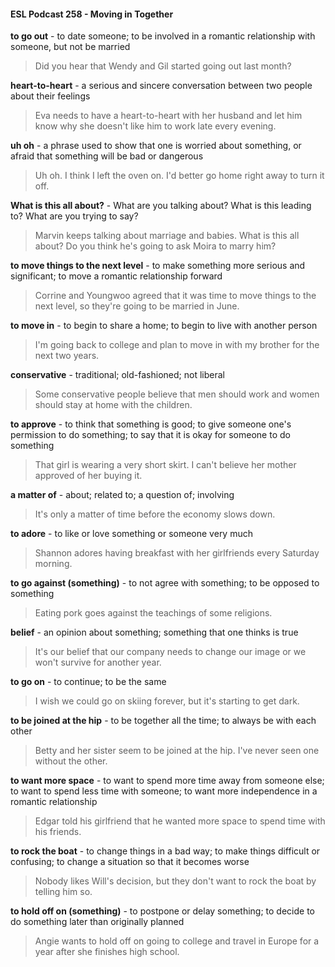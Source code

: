 #### ESL Podcast 258 - Moving in Together

**to go out** - to date someone; to be involved in a romantic relationship with
someone, but not be married

> Did you hear that Wendy and Gil started going out last month?

**heart-to-heart** - a serious and sincere conversation between two people about
their feelings

> Eva needs to have a heart-to-heart with her husband and let him know why she
doesn't like him to work late every evening.

**uh oh** - a phrase used to show that one is worried about something, or afraid
that something will be bad or dangerous

> Uh oh. I think I left the oven on. I'd better go home right away to turn it off.

**What is this all about?** - What are you talking about? What is this leading to?
What are you trying to say?

> Marvin keeps talking about marriage and babies. What is this all about? Do
you think he's going to ask Moira to marry him?

**to move things to the next level** - to make something more serious and
significant; to move a romantic relationship forward

> Corrine and Youngwoo agreed that it was time to move things to the next level,
so they're going to be married in June.

**to move in** - to begin to share a home; to begin to live with another person

> I'm going back to college and plan to move in with my brother for the next two
years.

**conservative** - traditional; old-fashioned; not liberal

> Some conservative people believe that men should work and women should
stay at home with the children.

**to approve** - to think that something is good; to give someone one's permission
to do something; to say that it is okay for someone to do something

> That girl is wearing a very short skirt. I can't believe her mother approved of
her buying it.

**a matter of** - about; related to; a question of; involving

> It's only a matter of time before the economy slows down.

**to adore** - to like or love something or someone very much

> Shannon adores having breakfast with her girlfriends every Saturday morning.

**to go against (something)** - to not agree with something; to be opposed to
something

> Eating pork goes against the teachings of some religions.

**belief** - an opinion about something; something that one thinks is true

> It's our belief that our company needs to change our image or we won't survive
for another year.

**to go on** - to continue; to be the same

> I wish we could go on skiing forever, but it's starting to get dark.

**to be joined at the hip** - to be together all the time; to always be with each
other

> Betty and her sister seem to be joined at the hip. I've never seen one without
the other.

**to want more space** - to want to spend more time away from someone else; to
want to spend less time with someone; to want more independence in a romantic
relationship

> Edgar told his girlfriend that he wanted more space to spend time with his
friends.

**to rock the boat** - to change things in a bad way; to make things difficult or
confusing; to change a situation so that it becomes worse

> Nobody likes Will's decision, but they don't want to rock the boat by telling him
so.

**to hold off on (something)** - to postpone or delay something; to decide to do
something later than originally planned

> Angie wants to hold off on going to college and travel in Europe for a year after
she finishes high school.

